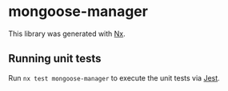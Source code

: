 # mongoose-manager

This library was generated with [Nx](https://nx.dev).

## Running unit tests

Run `nx test mongoose-manager` to execute the unit tests via [Jest](https://jestjs.io).
